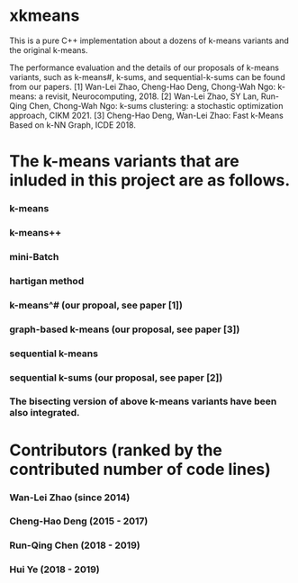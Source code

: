 # xkmeans
This is a pure C++ implementation about a dozens of k-means variants and the original k-means.

The performance evaluation and the details of our proposals of k-means variants, such as k-means#, k-sums, and sequential-k-sums can be found from our papers.
[1] Wan-Lei Zhao, Cheng-Hao Deng, Chong-Wah Ngo: k-means: a revisit, Neurocomputing, 2018.
[2] Wan-Lei Zhao, SY Lan, Run-Qing Chen, Chong-Wah Ngo: k-sums clustering: a stochastic optimization approach, CIKM 2021.
[3] Cheng-Hao Deng, Wan-Lei Zhao: Fast k-Means Based on k-NN Graph, ICDE 2018.


# The k-means variants that are inluded in this project are as follows.
### k-means
### k-means++
### mini-Batch
### hartigan method
### k-means^# (our propoal, see paper [1])
### graph-based k-means (our proposal, see paper [3])
### sequential k-means
### sequential k-sums (our proposal, see paper [2])
### The bisecting version of above k-means variants have been also integrated.



# Contributors (ranked by the contributed number of code lines)
### Wan-Lei Zhao (since 2014)
### Cheng-Hao Deng (2015 - 2017)
### Run-Qing Chen (2018 - 2019)
### Hui Ye (2018 - 2019)
